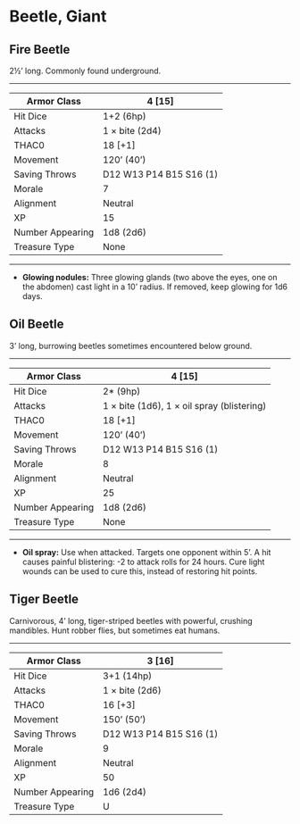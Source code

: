 # Beetle, Giant

## Fire Beetle

2½’ long. Commonly found underground.

------

| Armor Class     | 4 [15]                  |
| ---------------- | ----------------------- |
| Hit Dice         | 1+2 (6hp)               |
| Attacks          | 1 × bite (2d4)          |
| THAC0            | 18 [+1]                 |
| Movement         | 120’ (40’)              |
| Saving Throws    | D12 W13 P14 B15 S16 (1) |
| Morale           | 7                       |
| Alignment        | Neutral                 |
| XP               | 15                      |
| Number Appearing | 1d8 (2d6)               |
| Treasure Type    | None                    |

------

- **Glowing nodules:** Three glowing glands (two above the eyes, one on the abdomen) cast light in a 10’ radius. If removed, keep glowing for 1d6 days.

## Oil Beetle

3’ long, burrowing beetles sometimes encountered below ground.

------

| Armor Class     | 4 [15]                                     |
| ---------------- | ------------------------------------------ |
| Hit Dice         | 2* (9hp)                                   |
| Attacks          | 1 × bite (1d6), 1 × oil spray (blistering) |
| THAC0            | 18 [+1]                                    |
| Movement         | 120’ (40’)                                 |
| Saving Throws    | D12 W13 P14 B15 S16 (1)                    |
| Morale           | 8                                          |
| Alignment        | Neutral                                    |
| XP               | 25                                         |
| Number Appearing | 1d8 (2d6)                                  |
| Treasure Type    | None                                       |

------

- **Oil spray:** Use when attacked. Targets one opponent within 5’. A hit causes painful blistering: -2 to attack rolls for 24 hours. Cure light wounds can be used to cure this, instead of restoring hit points.

## Tiger Beetle

Carnivorous, 4’ long, tiger-striped beetles with powerful, crushing mandibles. Hunt robber flies, but sometimes eat humans.

------

| Armor Class     | 3 [16]                  |
| ---------------- | ----------------------- |
| Hit Dice         | 3+1 (14hp)              |
| Attacks          | 1 × bite (2d6)          |
| THAC0            | 16 [+3]                 |
| Movement         | 150’ (50’)              |
| Saving Throws    | D12 W13 P14 B15 S16 (1) |
| Morale           | 9                       |
| Alignment        | Neutral                 |
| XP               | 50                      |
| Number Appearing | 1d6 (2d4)               |
| Treasure Type    | U                       |
